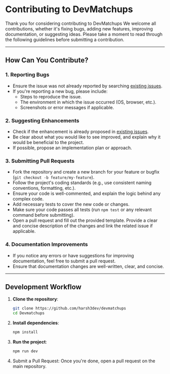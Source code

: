 # Contributing to DevMatchups

Thank you for considering contributing to DevMatchups We welcome all contributions, whether it's fixing bugs, adding new features, improving documentation, or suggesting ideas. Please take a moment to read through the following guidelines before submitting a contribution.

---

## How Can You Contribute?

### 1. Reporting Bugs
- Ensure the issue was not already reported by searching [existing issues](https://github.com/harsh3dev/DevMatchups/issues).
- If you're reporting a new bug, please include:
  - Steps to reproduce the issue.
  - The environment in which the issue occurred (OS, browser, etc.).
  - Screenshots or error messages if applicable.

### 2. Suggesting Enhancements
- Check if the enhancement is already proposed in [existing issues](https://github.com/harsh3dev/DevMatchups/issues).
- Be clear about what you would like to see improved, and explain why it would be beneficial to the project.
- If possible, propose an implementation plan or approach.

### 3. Submitting Pull Requests
- Fork the repository and create a new branch for your feature or bugfix (`git checkout -b feature/my-feature`).
- Follow the project's coding standards (e.g., use consistent naming conventions, formatting, etc.).
- Ensure your code is well-commented, and explain the logic behind any complex code.
- Add necessary tests to cover the new code or changes.
- Make sure your code passes all tests (run `npm test` or any relevant command before submitting).
- Open a pull request and fill out the provided template. Provide a clear and concise description of the changes and link the related issue if applicable.

### 4. Documentation Improvements
- If you notice any errors or have suggestions for improving documentation, feel free to submit a pull request.
- Ensure that documentation changes are well-written, clear, and concise.


---

## Development Workflow

1. **Clone the repository**:
   ```bash
   git clone https://github.com/harsh3dev/devmatchups
   cd Devmatchups
2. **Install dependencies**:
   ```bash
   npm install
3. **Run the project**:
   ```bash
   npm run dev
   ```
4. Submit a Pull Request: Once you're done, open a pull request on the main repository.
